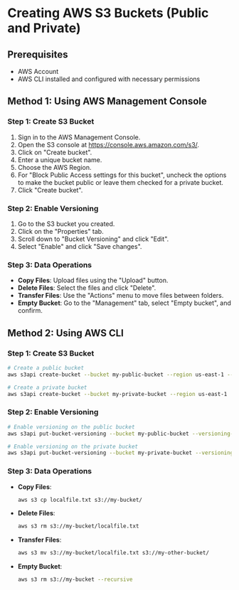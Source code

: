 # Creating AWS S3 Buckets (Public and Private)

## Prerequisites
- AWS Account
- AWS CLI installed and configured with necessary permissions

## Method 1: Using AWS Management Console

### Step 1: Create S3 Bucket
1. Sign in to the AWS Management Console.
2. Open the S3 console at https://console.aws.amazon.com/s3/.
3. Click on "Create bucket".
4. Enter a unique bucket name.
5. Choose the AWS Region.
6. For "Block Public Access settings for this bucket", uncheck the options to make the bucket public or leave them checked for a private bucket.
7. Click "Create bucket".

### Step 2: Enable Versioning
1. Go to the S3 bucket you created.
2. Click on the "Properties" tab.
3. Scroll down to "Bucket Versioning" and click "Edit".
4. Select "Enable" and click "Save changes".

### Step 3: Data Operations
- **Copy Files**: Upload files using the "Upload" button.
- **Delete Files**: Select the files and click "Delete".
- **Transfer Files**: Use the "Actions" menu to move files between folders.
- **Empty Bucket**: Go to the "Management" tab, select "Empty bucket", and confirm.

## Method 2: Using AWS CLI

### Step 1: Create S3 Bucket
```sh
# Create a public bucket
aws s3api create-bucket --bucket my-public-bucket --region us-east-1 --acl public-read

# Create a private bucket
aws s3api create-bucket --bucket my-private-bucket --region us-east-1
```

### Step 2: Enable Versioning
```sh
# Enable versioning on the public bucket
aws s3api put-bucket-versioning --bucket my-public-bucket --versioning-configuration Status=Enabled

# Enable versioning on the private bucket
aws s3api put-bucket-versioning --bucket my-private-bucket --versioning-configuration Status=Enabled
```

### Step 3: Data Operations
- **Copy Files**:
    ```sh
    aws s3 cp localfile.txt s3://my-bucket/
    ```
- **Delete Files**:
    ```sh
    aws s3 rm s3://my-bucket/localfile.txt
    ```
- **Transfer Files**:
    ```sh
    aws s3 mv s3://my-bucket/localfile.txt s3://my-other-bucket/
    ```
- **Empty Bucket**:
    ```sh
    aws s3 rm s3://my-bucket --recursive
    ```
